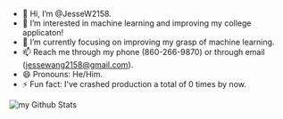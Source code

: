 - 👋 Hi, I’m @JesseW2158.
- 👀 I’m interested in machine learning and improving my college applicaton!
- 🌱 I’m currently focusing on improving my grasp of machine learning.
- 📫 Reach me through my phone (860-266-9870) or through email (jessewang2158@gmail.com).
- 😄 Pronouns: He/Him.
- ⚡ Fun fact: I've crashed production a total of 0 times by now.

<img align="center" src="https://github-readme-stats.vercel.app/api?username=JesseW2158&include_all_commits=true&count_private=true&show_icons=true&line_height=20&title_color=2B5BBD&icon_color=1124BB&text_color=A1A1A1&bg_color=0,000000,130F40" alt="my Github Stats"/>

<!---
JesseW2158/JesseW2158 is a ✨ special ✨ repository because its `README.md` (this file) appears on your GitHub profile.
You can click the Preview link to take a look at your changes.
--->
